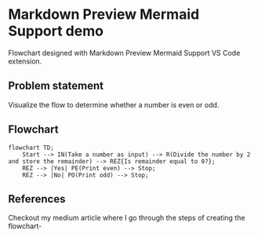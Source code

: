 # Markdown Preview Mermaid Support demo

Flowchart designed with Markdown Preview Mermaid Support VS Code extension.

## Problem statement

Visualize the flow to determine whether a number is even or odd.

## Flowchart

```mermaid
flowchart TD;
    Start --> IN(Take a number as input) --> R(Divide the number by 2 and store the remainder) --> REZ{Is remainder equal to 0?};
    REZ --> |Yes| PE(Print even) --> Stop;
    REZ --> |No| PO(Print odd) --> Stop;
```

## References

Checkout my medium article where I go through the steps of creating the flowchart- 